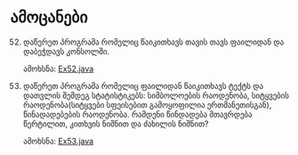 # ამოცანები

52. დაწერეთ პროგრამა რომელიც წაიკითხავს თავის თავს ფაილიდან და დაბეჭდავს კონსოლში.

    ამოხსნა: [Ex52.java](Ex52.java)

53. დაწერეთ პროგრამა რომელიც ფაილიდან წაიკითხავს ტექტს და დათვლის შემდეგ სტატისტიკებს: სიმბოლოების რაოდენობა, სიტყვების რაოდენობა(სიტყვები სფეისებით გამოყოფილია ერთმანეთისგან), წინადადებების რაოდენობა. რამდენი წინდადება მთავრდება წერტილით, კითხვის ნიშნით და ძახილის ნიშნით?

    ამოხსნა: [Ex53.java](Ex53.java)
